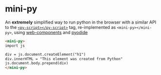 #  mini-py

An **extremely** simplified way to run python in the browser with a similar API to the [`<py-script></py-script>`](https://pyscript.net) tag, re-implemented as `<mini-py></mini-py>`, using [web-components](https://developer.mozilla.org/en-US/docs/Web/API/Web_components) and [pyodide](https://pyodide.org)


```html
<mini-py>
import js

div = js.document.createElement("h1")
div.innerHTML = "This element was created from Python"
js.document.body.prepend(div)
</mini-py>
```